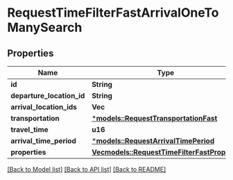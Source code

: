 # RequestTimeFilterFastArrivalOneToManySearch

## Properties
Name | Type | Description | Notes
------------ | ------------- | ------------- | -------------
**id** | **String** |  | 
**departure_location_id** | **String** |  | 
**arrival_location_ids** | **Vec<String>** |  | 
**transportation** | [***models::RequestTransportationFast**](RequestTransportationFast.md) |  | 
**travel_time** | **u16** |  | 
**arrival_time_period** | [***models::RequestArrivalTimePeriod**](RequestArrivalTimePeriod.md) |  | 
**properties** | [**Vec<models::RequestTimeFilterFastProperty>**](RequestTimeFilterFastProperty.md) |  | 

[[Back to Model list]](../README.md#documentation-for-models) [[Back to API list]](../README.md#documentation-for-api-endpoints) [[Back to README]](../README.md)


